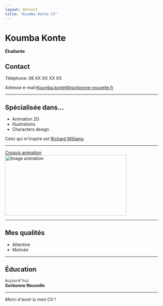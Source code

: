 ```yaml
---
layout: default
title: "Koumba Konte CV"
---
```

<link rel="stylesheet" href="/assets/css/style.css">

# Koumba Konte
**Étudiante**

## Contact

Téléphone: 06 XX XX XX XX

Adresse e-mail:[Koumba.konte1@sorbonne-nouvelle.fr](mailto:Koumba.konte1@sorbonne-nouvelle.fr)

---
<div id="main-container">

## Spécialisée dans...


- Animation 2D  
- Illustrations
- Characters design

Celui qui m'inspire est [Richard Williams](https://fr.wikipedia.org/wiki/Richard_Williams_animateur)


---

[Croquis animation](assets/css/img)
 <img class="animation" src="animation.png" alt="Image animation" width="400" height="200">

---

## Mes qualités


- Attentive
- Motivée

---


## Éducation

`Aujourd'hui`  
**Sorbonne Nouvelle**

---


*Merci d'avoir lu mon CV !*

